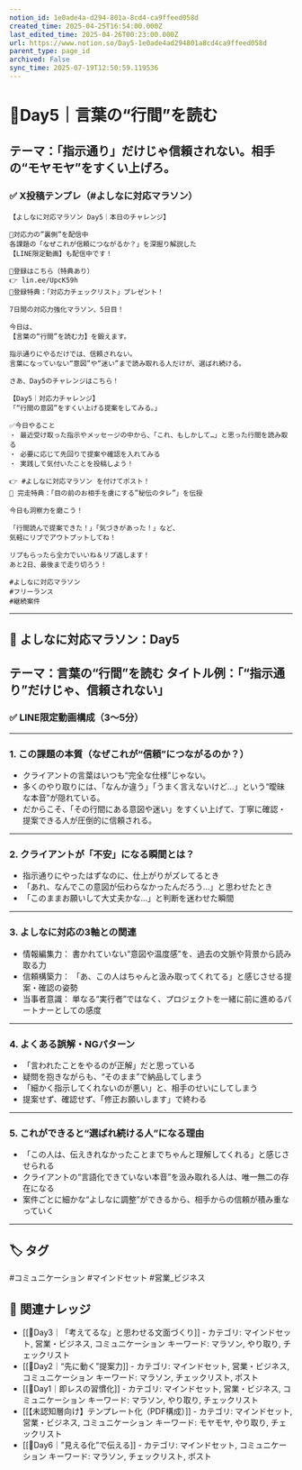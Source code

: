 ```yaml
---
notion_id: 1e0ade4a-d294-801a-8cd4-ca9ffeed058d
created_time: 2025-04-25T16:54:00.000Z
last_edited_time: 2025-04-26T00:23:00.000Z
url: https://www.notion.so/Day5-1e0ade4ad294801a8cd4ca9ffeed058d
parent_type: page_id
archived: False
sync_time: 2025-07-19T12:50:59.119536
---
```


# 🔹Day5｜言葉の“行間”を読む

テーマ：「指示通り」だけじゃ信頼されない。相手の“モヤモヤ”をすくい上げろ。
---
### ✅ X投稿テンプレ（#よしなに対応マラソン）
```plain text
【よしなに対応マラソン Day5｜本日のチャレンジ】

👀対応力の”裏側”を配信中
各課題の「なぜこれが信頼につながるか？」を深掘り解説した
【LINE限定動画】も配信中です！

🔻登録はこちら（特典あり）
👉 lin.ee/UpcK59h
🎁登録特典：「対応力チェックリスト」プレゼント！

7日間の対応力強化マラソン、5日目！

今日は、
【言葉の“行間”を読む力】を鍛えます。

指示通りにやるだけでは、信頼されない。
言葉になっていない“意図”や“迷い”まで読み取れる人だけが、選ばれ続ける。

さあ、Day5のチャレンジはこちら！

【Day5｜対応力チャレンジ】
「“行間の意図”をすくい上げる提案をしてみる。」

✅今日やること
・ 最近受け取った指示やメッセージの中から、「これ、もしかして…」と思った行間を読み取る
・ 必要に応じて先回りで提案や確認を入れてみる
・ 実践して気付いたことを投稿しよう！

👉 #よしなに対応マラソン を付けてポスト！
🎁 完走特典：「目の前のお相手を虜にする”秘伝のタレ”」を伝授

今日も洞察力を磨こう！

「行間読んで提案できた！」「気づきがあった！」など、
気軽にリプでアウトプットしてね！

リプもらったら全力でいいね＆リプ返します！
あと2日、最後まで走り切ろう！

#よしなに対応マラソン
#フリーランス
#継続案件
```
---
## 🎥 よしなに対応マラソン：Day5
テーマ：言葉の“行間”を読む
タイトル例：「“指示通り”だけじゃ、信頼されない」
---
### ✅ LINE限定動画構成（3〜5分）
---
### 1. この課題の本質（なぜこれが“信頼”につながるのか？）
- クライアントの言葉はいつも“完全な仕様”じゃない。
- 多くのやり取りには、「なんか違う」「うまく言えないけど…」という“曖昧な本音”が隠れている。
- だからこそ、「その行間にある意図や迷い」をすくい上げて、丁寧に確認・提案できる人が圧倒的に信頼される。
---
### 2. クライアントが「不安」になる瞬間とは？
- 指示通りにやったはずなのに、仕上がりがズレてるとき
- 「あれ、なんでこの意図が伝わらなかったんだろう…」と思わせたとき
- 「このままお願いして大丈夫かな…」と判断を迷わせた瞬間
---
### 3. よしなに対応の3軸との関連
- 情報編集力： 書かれていない“意図や温度感”を、過去の文脈や背景から読み取る力
- 信頼構築力： 「あ、この人はちゃんと汲み取ってくれてる」と感じさせる提案・確認の姿勢
- 当事者意識： 単なる“実行者”ではなく、プロジェクトを一緒に前に進めるパートナーとしての感度
---
### 4. よくある誤解・NGパターン
- 「言われたことをやるのが正解」だと思っている
- 疑問を抱きながらも、“そのまま”で納品してしまう
- 「細かく指示してくれないのが悪い」と、相手のせいにしてしまう
- 提案せず、確認せず、「修正お願いします」で終わる
---
### 5. これができると“選ばれ続ける人”になる理由
- 「この人は、伝えきれなかったことまでちゃんと理解してくれる」と感じさせられる
- クライアントの“言語化できていない本音”を汲み取れる人は、唯一無二の存在になる
- 案件ごとに細かな“よしなに調整”ができるから、相手からの信頼が積み重なっていく
---

## 🏷️ タグ
#コミュニケーション #マインドセット #営業_ビジネス

## 🔗 関連ナレッジ
- [[🔹Day3｜「考えてるな」と思わせる文面づくり]] - カテゴリ: マインドセット, 営業・ビジネス, コミュニケーション キーワード: マラソン, やり取り, チェックリスト
- [[🔹Day2｜“先に動く”提案力]] - カテゴリ: マインドセット, 営業・ビジネス, コミュニケーション キーワード: マラソン, チェックリスト, ポスト
- [[🔹Day1｜即レスの習慣化]] - カテゴリ: マインドセット, 営業・ビジネス, コミュニケーション キーワード: マラソン, やり取り, チェックリスト
- [[【未認知層向け】テンプレート化（PDF構成）]] - カテゴリ: マインドセット, 営業・ビジネス, コミュニケーション キーワード: モヤモヤ, やり取り, チェックリスト
- [[🔹Day6｜”見える化”で伝える]] - カテゴリ: マインドセット, コミュニケーション キーワード: マラソン, チェックリスト, ポスト

